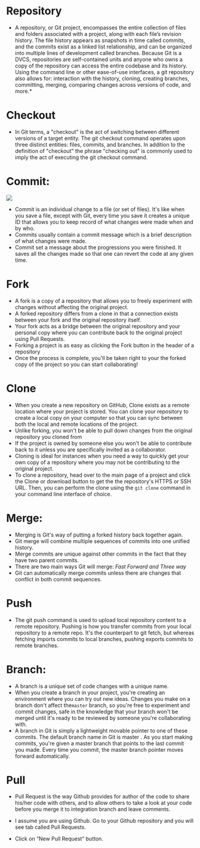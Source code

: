 # Repository

- A repository, or Git project, encompasses the entire collection of files and folders associated with a project, along with each file’s revision history. The file history appears as snapshots in time called commits, and the commits exist as a linked list relationship, and can be organized into multiple lines of development called branches. Because Git is a DVCS, repositories are self-contained units and anyone who owns a copy of the repository can access the entire codebase and its history. Using the command line or other ease-of-use interfaces, a git repository also allows for: interaction with the history, cloning, creating branches, committing, merging, comparing changes across versions of code, and more.*

# Checkout

- In Git terms, a "checkout" is the act of switching between different versions of a target entity. The git checkout command operates upon three distinct entities: files, commits, and branches. In addition to the definition of "checkout" the phrase "checking out" is commonly used to imply the act of executing the git checkout command.

# Commit:

![](https://user-images.githubusercontent.com/60896891/75190267-f0922880-571d-11ea-8edb-405d81305845.png)


- Commit is an individual change to a file (or set of files). It's like when you save a file, except with Git, every time you save it creates a unique ID that allows you to keep record of what changes were made when and by who.
- Commits usually contain a commit message which is a brief description of what changes were made.
- Commit set a message about the progressions you were finished. It saves all the changes made so that one can revert the code at any given time.


# Fork

- A fork is a copy of a repository that allows you to freely experiment with changes without affecting the original project.
- A forked repository differs from a clone in that a connection exists between your fork and the original repository itself.
- Your fork acts as a bridge between the original repository and your personal copy where you can contribute back to the original project using Pull Requests.
- Forking a project is as easy as clicking the Fork button in the header of a repository
- Once the process is complete, you'll be taken right to your the forked copy of the project so you can start collaborating!


# Clone
- When you create a new repository on GitHub, Clone exists as a remote location where your project is stored. You can clone your repository to create a local copy on your computer so that you can sync between both the local and remote locations of the project.
- Unlike forking, you won't be able to pull down changes from the original repository you cloned from
- If the project is owned by someone else you won't be able to contribute back to it unless you are specifically invited as a collaborator.
- Cloning is ideal for instances when you need a way to quickly get your own copy of a repository where you may not be contributing to the original project.
- To clone a repository, head over to the main page of a project and click the Clone or download button to get the the repository's HTTPS or SSH URL. Then, you can perform the clone using the `git clone` command in your command line interface of choice.


# Merge:
- Merging is Git's way of putting a forked history back together again.
- Git merge will combine multiple sequences of commits into one unified history. 
- Merge commits are unique against other commits in the fact that they have two parent commits.
- There are two main ways Git will merge: *Fast Forward and Three way*
- Git can automatically merge commits unless there are changes that conflict in both commit sequences.

# Push

-	The git push command is used to upload local repository content to a remote repository. Pushing is how you transfer commits from your local repository to a remote repo. It's the counterpart to git fetch, but whereas fetching imports commits to local branches, pushing exports commits to remote branches.


# Branch:

- A branch is a unique set of code changes with a unique name.
- When you create a branch in your project, you're creating an environment where you can try out new ideas. Changes you make on a branch don't affect the`master` branch, so you're free to experiment and commit changes, safe in the knowledge that your branch won't be merged until it's ready to be reviewed by someone you're collaborating with.
- A branch in Git is simply a lightweight movable pointer to one of these commits. The default branch name in Git is master . As you start making commits, you're given a master branch that points to the last commit you made. Every time you commit, the master branch pointer moves forward automatically.


# Pull
-	Pull Request is the way Github provides for author of the code to share his/her code with others, and to allow others to take a look at your code before you merge it to integration branch and leave comments. 

-	I assume you are using Github. Go to your Github repository and you will see tab called Pull Requests. 
 
-	Click on “New Pull Request” button.  
 






